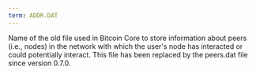 ```yaml
---
term: ADDR.DAT
---
```


Name of the old file used in Bitcoin Core to store information about peers (i.e., nodes) in the network with which the user's node has interacted or could potentially interact. This file has been replaced by the peers.dat file since version 0.7.0.